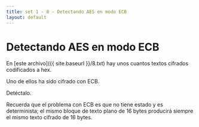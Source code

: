 ```yaml
---
title: set 1 - 8 - Detectando AES en modo ECB
layout: default
---
```


Detectando AES en modo ECB
==========================

En [este archivo]({{ site.baseurl }}/8.txt) hay unos cuantos textos cifrados codificados a hex.

Uno de ellos ha sido cifrado con ECB.

Detéctalo.

Recuerda que el problema con ECB es que no tiene estado y es determinista; el mismo bloque de texto plano de 16 bytes producirá siempre el mismo texto cifrado de 16 bytes.